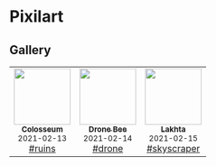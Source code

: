 # Pixilart

## Gallery

<table>
  <tr>
    <!-- 2021-02 -->
    <td align="center">
        <a href="https://www.pixilart.com/art/colosseum-8bd3aea0b470589">
            <img src="https://art.pixilart.com/8bd3aea0b470589.png" width="100px;" alt=""/>
            <br />
            <sub>
                <b>Colosseum</b>
            </sub>
        </a>
        <br />
        <small>2021-02-13</small>
        <br />
        <a href="https://www.pixilart.com/search?term=ruins">#ruins</a> 
    </td>
    <td align="center">
        <a href="https://www.pixilart.com/art/drone-bee-4ba1d20fcdeb56a">
            <img src="https://art.pixilart.com/e1bcaf887eca001.png" width="100px;" alt=""/>
            <br />
            <sub>
                <b>Drone Bee</b>
            </sub>
        </a>
        <br />
        <small>2021-02-14</small>
        <br />
        <a href="https://www.pixilart.com/search?term=drone">#drone</a> 
    </td>
    <td align="center">
        <a href="https://www.pixilart.com/art/lakhta-f5c5d47198db4d7">
            <img src="https://art.pixilart.com/f5c5d47198db4d7.png" width="100px;" alt=""/>
            <br />
            <sub>
                <b>Lakhta</b>
            </sub>
        </a>
        <br />
        <small>2021-02-15</small>
        <br />
        <a href="https://www.pixilart.com/search?term=skyscraper">#skyscraper</a> 
    </td>
  </tr>
</table>
